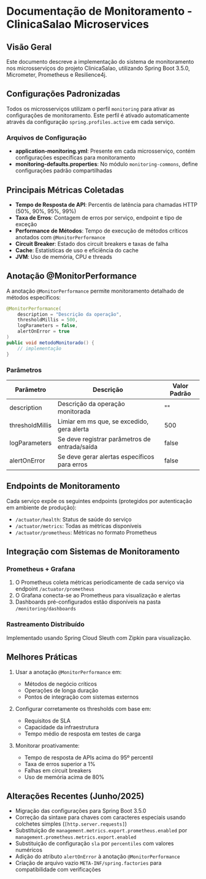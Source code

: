 # Documentação de Monitoramento - ClinicaSalao Microservices

## Visão Geral

Este documento descreve a implementação do sistema de monitoramento nos microsserviços do projeto ClinicaSalao, utilizando Spring Boot 3.5.0, Micrometer, Prometheus e Resilience4j.

## Configurações Padronizadas

Todos os microsserviços utilizam o perfil `monitoring` para ativar as configurações de monitoramento. Este perfil é ativado automaticamente através da configuração `spring.profiles.active` em cada serviço.

### Arquivos de Configuração

- **application-monitoring.yml**: Presente em cada microsserviço, contém configurações específicas para monitoramento
- **monitoring-defaults.properties**: No módulo `monitoring-commons`, define configurações padrão compartilhadas

## Principais Métricas Coletadas

- **Tempo de Resposta de API**: Percentis de latência para chamadas HTTP (50%, 90%, 95%, 99%)
- **Taxa de Erros**: Contagem de erros por serviço, endpoint e tipo de exceção
- **Performance de Métodos**: Tempo de execução de métodos críticos anotados com `@MonitorPerformance`
- **Circuit Breaker**: Estado dos circuit breakers e taxas de falha
- **Cache**: Estatísticas de uso e eficiência do cache
- **JVM**: Uso de memória, CPU e threads

## Anotação @MonitorPerformance

A anotação `@MonitorPerformance` permite monitoramento detalhado de métodos específicos:

```java
@MonitorPerformance(
    description = "Descrição da operação",
    thresholdMillis = 500,
    logParameters = false,
    alertOnError = true
)
public void metodoMonitorado() {
    // implementação
}
```

### Parâmetros

| Parâmetro | Descrição | Valor Padrão |
|-----------|-----------|--------------|
| description | Descrição da operação monitorada | "" |
| thresholdMillis | Limiar em ms que, se excedido, gera alerta | 500 |
| logParameters | Se deve registrar parâmetros de entrada/saída | false |
| alertOnError | Se deve gerar alertas específicos para erros | false |

## Endpoints de Monitoramento

Cada serviço expõe os seguintes endpoints (protegidos por autenticação em ambiente de produção):

- `/actuator/health`: Status de saúde do serviço
- `/actuator/metrics`: Todas as métricas disponíveis
- `/actuator/prometheus`: Métricas no formato Prometheus

## Integração com Sistemas de Monitoramento

### Prometheus + Grafana

1. O Prometheus coleta métricas periodicamente de cada serviço via endpoint `/actuator/prometheus`
2. O Grafana conecta-se ao Prometheus para visualização e alertas
3. Dashboards pré-configurados estão disponíveis na pasta `/monitoring/dashboards`

### Rastreamento Distribuído

Implementado usando Spring Cloud Sleuth com Zipkin para visualização.

## Melhores Práticas

1. Usar a anotação `@MonitorPerformance` em:
   - Métodos de negócio críticos
   - Operações de longa duração
   - Pontos de integração com sistemas externos

2. Configurar corretamente os thresholds com base em:
   - Requisitos de SLA
   - Capacidade da infraestrutura
   - Tempo médio de resposta em testes de carga

3. Monitorar proativamente:
   - Tempo de resposta de APIs acima do 95º percentil
   - Taxa de erros superior a 1%
   - Falhas em circuit breakers
   - Uso de memória acima de 80%

## Alterações Recentes (Junho/2025)

- Migração das configurações para Spring Boot 3.5.0
- Correção da sintaxe para chaves com caracteres especiais usando colchetes simples (`[http.server.requests]`)
- Substituição de `management.metrics.export.prometheus.enabled` por `management.prometheus.metrics.export.enabled`
- Substituição de configuração `sla` por `percentiles` com valores numéricos
- Adição do atributo `alertOnError` à anotação `@MonitorPerformance`
- Criação de arquivo vazio `META-INF/spring.factories` para compatibilidade com verificações
